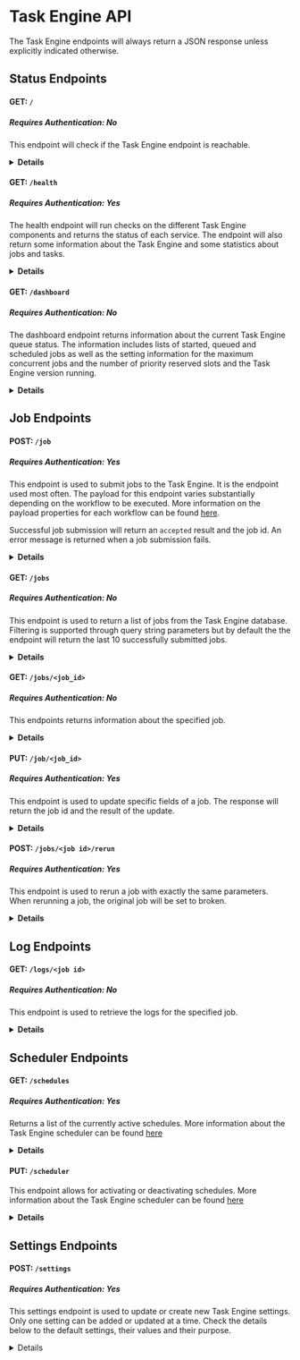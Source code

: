 # Task Engine API

The Task Engine endpoints will always return a JSON response unless explicitly indicated otherwise.

## Status Endpoints

#### GET: `/`

##### Requires Authentication: No

This endpoint will check if the Task Engine endpoint is reachable.

<details>

**<summary>Details</summary>**

**Required Headers: None**  
**Optional Headers: None**

```json
{
    "result": "alive"
}
```

</details>
  

#### GET: `/health`

##### Requires Authentication: Yes

The health endpoint will run checks on the different Task Engine components and returns the status of each service. The endpoint will also return some information about the Task Engine and some statistics about jobs and tasks.

<details>

**<summary>Details</summary>**

**Required Headers:**

- `client` - client name, required for authentication
- `api-key` - required for authentication
 
**Optional Headers: None**

Successful Response:

```json
{
    "version": "1.169.3", // Task Engine version
    "databases": {
        "redis": "OK",
        "postgres": "OK"
    },
    "queues": {
        "windows_capture": {
            "workers": 12,
            "working": 0,
            "pending": 0
        },
        "scheduler": {
            "workers": 1,
            "working": 0,
            "pending": 0
        },
        "work": {
            "workers": 9,
            "working": 0,
            "pending": 0
        },
        "controller": {
            "workers": 1,
            "working": 0,
            "pending": 0
        },
        "callback": {
            "workers": 2,
            "working": 0,
            "pending": 0
        }
    },
    "tasks": {
        "failed": 0,
        "pending": 0,
        "processed": 987654321
    },
    "jobs": {
        "completed": 12345,
        "failed": 65,
        "pending": 0,
        "broken": 20,
        "queued": 4,
        "started": 8,
        "scheduled": 7,
        "max_jobs": 8,
        "priority_slots": 3
    }
}
```

500 - Error Response:

```json
{
    "error": "<error message>"
}
```

</details>

#### GET: `/dashboard`

##### Requires Authentication: No

The dashboard endpoint returns information about the current Task Engine queue status. The information includes lists of started, queued and scheduled jobs as well as the setting information for the maximum concurrent jobs and the number of priority reserved slots and the Task Engine version running.

<details>

**<summary>Details</summary>**

**Required Headers:None** \
**Optional Headers:**

- `client` - client name, used to filter by client-name in multi-tenant setups.

```json
{
    "max_jobs": 2,
    "priority_slots": 0,
    "started": [
        {
            "id": 123,
            "client": "demo-client",
            "workflow": "vodcapture",
            "priority": 5,
            "position": 1,
            "created_at": "2019-11-29T10:47:50.431Z",
            "updated_at": "2020-07-13T09:44:48.451Z",
            "queue_state": "started",
            "failed": false,
            "run_at": "2020-11-29T18:00:30.000Z"
        },
        {
            "id": 124,
            "client": "demo-client",
            "workflow": "vodcapture",
            "priority": 5,
            "position": 1,
            "created_at": "2020-06-19T15:23:36.197Z",
            "updated_at": "2020-09-07T15:28:12.034Z",
            "queue_state": "started",
            "failed": false,
            "run_at": "2030-06-19T17:00:30.000Z"
        }
    ],
    "queued": [
        {
            "id": 125,
            "client": "demo-client",
            "workflow": "vodcapture",
            "priority": 6,
            "position": 1,
            "created_at": "2019-11-29T10:47:50.431Z",
            "updated_at": "2020-07-13T09:44:48.451Z",
            "queue_state": "queued",
            "failed": false,
            "run_at": "2020-11-29T18:00:30.000Z"
        },
        {
            "id": 126,
            "client": "demo-client",
            "workflow": "vodcapture",
            "priority": 6,
            "position": 1,
            "created_at": "2020-06-19T15:23:36.197Z",
            "updated_at": "2020-09-07T15:28:12.034Z",
            "queue_state": "queued",
            "failed": false,
            "run_at": "2030-06-19T17:00:30.000Z"
        }
    ],
    "scheduled": [
        {
            "id": 122,
            "client": "demo-client",
            "workflow": "vodcapture",
            "priority": 5,
            "position": 1,
            "created_at": "2020-07-13T09:49:27.086Z",
            "updated_at": "2020-07-13T09:49:27.206Z",
            "queue_state": "scheduled",
            "failed": false,
            "run_at": "2030-06-19T17:00:30.000Z"
        }
    ],
    "version": "1.169.3"
}
```

</details>

## Job Endpoints

#### POST: `/job`

##### Requires Authentication: Yes

This endpoint is used to submit jobs to the Task Engine. It is the endpoint used most often. The payload for this endpoint varies substantially depending on the workflow to be executed. More information on the payload properties for each workflow can be found [here](TaskEngineWorkflows.html).

Successful job submission will return an `accepted` result and the job id. An error message is returned when a job submission fails.

<details>

**<summary>Details</summary>**

**Required Headers:**

- `client` - client name, required for authentication
- `api-key` - required for authentication
- `Content-Type` - set to `application/json`

**Optional Headers: None**

Successful Response:

```json
{
    "id": "123", // job id
    "result": "accepted"
}
```

400 - Error Response:

```json
{
    "id": "123", // job id
    "error": "<error message>"
}
```

500 - Error Response:

```text
    "Unable to create job request"
```

</details>

#### GET: `/jobs`

##### Requires Authentication: No

This endpoint is used to return a list of jobs from the Task Engine database. Filtering is supported through query string parameters but by default the the endpoint will return the last 10 successfully submitted jobs.

<details>

**<summary>Details</summary>**

**Required Headers: None**\
**Optional Headers:None**\
**Query String Parameters:**

- `items` - the maximum number of jobs to return
- `order_by` - field used to order the query by a job property
- `asc` - filed used to order the results in ascending order. Accepts 1 (true) or 0 (false)
- `state` - filter by job state. The ID needs to be specified
  - 0 - queued
  - 1 - started
  - 2 - completed
  - 3 - pending
  - 4 - broken
  - 5 - scheduled
  - 6 - paused
- `from` - used to filter by date range, based on the job creation date
- `to` - used to filter by date range, based on the job creation date
- `failed` - filter to only returned failed jobs. If used with a state, jobs will only be returned if state is set to 2 (completed)
- `search` - a search term used to filter by eg. the content id for a submitted job
- `job_ids` - comma separated job ids
- `client` - client name to filter by

Successful response for `/jobs?limit=3&client=demo-client&state=2`

```json
[
    {
        "id": 123,
        "client": "demo-client",
        "workflow": "vodcapture",
        "priority": 5,
        "position": 1,
        "created_at": "2020-09-24T11:55:33.755Z",
        "updated_at": "2020-09-24T12:17:33.566Z",
        "queue_state": "completed",
        "failed": false,
        "run_at": "2020-09-24T11:55:33.755Z"
    },
    {
        "id": 114,
        "client": "demo-client",
        "workflow": "vodcapture",
        "priority": 5,
        "position": 1,
        "created_at": "2020-09-24T11:55:32.971Z",
        "updated_at": "2020-09-24T12:05:18.937Z",
        "queue_state": "completed",
        "failed": false,
        "run_at": "2020-09-24T11:55:32.971Z"
    },
    {
        "id": 102,
        "client": "demo-client",
        "workflow": "vodcapture",
        "priority": 5,
        "position": 1,
        "created_at": "2020-09-24T11:55:32.031Z",
        "updated_at": "2020-09-24T12:18:33.641Z",
        "queue_state": "completed",
        "failed": false,
        "run_at": "2020-09-24T11:55:32.031Z"
    }
]
```

400 - Error Response:

```json
{
    "error": "<error message>"
}
```

</details>

#### GET: `/jobs/<job_id>`

##### Requires Authentication: No

This endpoints returns information about the specified job.

<details>

**<summary>Details</summary>**

**Required Headers: None**\
**Optional Headers: None**

Successful response for `/jobs/123`

```json
{
    "id": 123,
    "client": "demo-client",
    "workflow": "vodstream",
    "priority": 5,
    "position": 1,
    "top_of_queue": false,
    "parameters": {
        "content_id": "832751d6-f94f-44b3-b30d-0281bebfb0ea",
        "output_folder": "832751d6-f94f-44b3-b30d-0281bebfb0ea",
        "clips": [
            {
                "source": "http://demo.video.stream/live/41f7b71b-fd1a-431e-ab07-0e39909d4fd1/live.isml/Manifest",
                "start": "2019-09-18T16:55:53.000",
                "end": "2019-09-18T17:08:20.520"
            }
        ],
        "encrypted": false,
        "frame_accurate": true,
        "copy_ts": true,
        "rest_endpoints": [
            "https://vis.controlhub.demo-client.vualto.com/api/event/vuflow/taskenginecallback",
            "https://admin.controlhub.demo-client.vualto.com/vod/PublishVuflowData"
        ],
        "generate_vod": true,
        "create_thumbnail": true,
        "thumbnail_time": "00:04:03.120",
        "generate_mp4": false,
        "create_dref": true,
        "mezzanine": true,
        "apply_track_properties": false
    },
    "created_at": "2019-09-18T17:13:47.713Z",
    "updated_at": "2019-09-18T17:16:05.215Z",
    "queue_state": "completed",
    "failed": false,
    "run_at": "2019-09-18T17:13:47.713Z"
}
```

400 - Error Response:

```json
{
    "error": "<error message>"
}
```

</details>

#### PUT: `/job/<job_id>`

##### Requires Authentication: Yes

This endpoint is used to update specific fields of a job. The response will return the job id and the result of the update.

<details>

**<summary>Details</summary>**

**Required Headers:**

- `client` - client name, required for authentication
- `api-key` - required for authentication
- `Content-Type` - set to `application/json`

**Optional Headers: None**

The list of job fields that can be updated:

- `queue_state` - The queue state for a job can be updated. This can be used to pause or break a job by specifying the values `paused` or `broken` respectively
- `run_at` - Updating the run_at field for a job changes when the job will be queued. The date must be in UTC and in the following format `yyyy-MM-ddTHH:mm:ss.fff`
- `priority` - Updating the priority for a job. More information on job priority can be found [here](TaskEngineAdditionalFeatures.html#priority)
- `sempahore_url` - This url can be used as part of the scheduling process. More information on the semaphore url can be found [here](TaskEngineAdditionalFeatures.html#semaphore-url)

Sample payload:

```json
{
    "client": "demo-client",
    "priority": "2",
    "run_at": "2020-09-09T14:30:00.000"
}
```

Successful Response:

```json
{
    "id": "<job id>",
    "result": "Performed updates: <list of updates>"
}
```

400 - Error Response:

```json
{
    "id": "<job id>",
    "error": "<error message>"
}
```

</details>

#### POST: `/jobs/<job id>/rerun`

##### Requires Authentication: Yes

This endpoint is used to rerun a job with exactly the same parameters. When rerunning a job, the original job will be set to broken.

<details>

**<summary>Details</summary>**

**Required Headers:**

- `client` - client name, required for authentication
- `api-key` - required for authentication

**Optional Headers: None**

Successful Response:

```json
{
    "id": "<job id>",
    "result": "accepted"
}
```

400 - Error Response:

```json
{
    "error": "<error message>"
}
```

</details>

## Log Endpoints

#### GET: `/logs/<job id>`

##### Requires Authentication: No

This endpoint is used to retrieve the logs for the specified job.

<details>

**<summary>Details</summary>**

**Required Headers:**

- `Accept` - set to `application/json`

**Optional Headers: None**

Successful Response:

```json
[
    {
        "id": 691464,
        "job_id": 123,
        "severity": 1,
        "severity_description": "INFO",
        "progname": "api",
        "message": "{\"path\":\"POST /job\",\"remote_addr\":\"99.80.104.160\",\"headers\":{\"HTTP_VERSION\":\"HTTP/1.1\",\"HTTP_X_AUTH_KEY\":\"********************************3e2d\",\"HTTP_API_KEY\":\"********************************3e2d\",\"HTTP_X_API_KEY\":\"********************************3e2d\",\"HTTP_ACCEPT\":\"application/json, application/xml, text/json, text/x-json, text/javascript, text/xml\",\"HTTP_USER_AGENT\":\"RestSharp/106.3.1.0\",\"HTTP_HOST\":\"taskengine.demo-client.vualto.com\",\"HTTP_ACCEPT_ENCODING\":\"gzip, deflate\"},\"parameters\":{\"client\":\"demo-client\",\"parameters\":{\"folder\":\"a40fdaff-f904-4ea5-b893-a89152708952\",\"content_id\":\"a40fdaff-f904-4ea5-b893-a89152708952\",\"rest_endpoints\":[\"https://vis.controlhub.demo-client.vualto.com/api/event/vuflow/taskenginecallback\",\"https://admin.controlhub.demo-client.vualto.com/vod/PublishVuflowData\"]},\"job\":{\"workflow\":\"drmswitch\"}},\"payload\":\"job_created\"}",
        "created_at": "2020-07-06T12:48:49.591Z",
        "updated_at": "2020-07-06T12:48:49.591Z",
        "task_id": 0,
        "visible": true
    },
    {
        "id": 691465,
        "job_id": 123,
        "severity": 1,
        "severity_description": "INFO",
        "progname": "worker",
        "message": "No client definitions. Using common definitions.",
        "created_at": "2020-07-06T12:48:50.079Z",
        "updated_at": "2020-07-06T12:48:50.079Z",
        "task_id": 24100,
        "visible": true
    },
    {
        "id": 691466,
        "job_id": 123,
        "severity": 1,
        "severity_description": "INFO",
        "progname": "worker",
        "message": "Task 'get_filenames' started",
        "created_at": "2020-07-06T12:48:50.089Z",
        "updated_at": "2020-07-06T12:48:50.089Z",
        "task_id": 24100,
        "visible": true
    },
    {
        "id": 691469,
        "job_id": 123,
        "severity": 1,
        "severity_description": "INFO",
        "progname": "worker",
        "message": "Root key: output_root Root Folder: content/vod",
        "created_at": "2020-07-06T12:48:50.110Z",
        "updated_at": "2020-07-06T12:48:50.110Z",
        "task_id": 24100,
        "visible": true
    },
    {
        "id": 691470,
        "job_id": 123,
        "severity": 1,
        "severity_description": "INFO",
        "progname": "worker",
        "message": "'get_filenames' completed successfully",
        "created_at": "2020-07-06T12:48:50.204Z",
        "updated_at": "2020-07-06T12:48:50.204Z",
        "task_id": 24100,
        "visible": true
    },
    {
        "id": 691474,
        "job_id": 123,
        "severity": 1,
        "severity_description": "INFO",
        "progname": "callback",
        "message": "No client definitions. Using common definitions.",
        "created_at": "2020-07-06T12:48:51.100Z",
        "updated_at": "2020-07-06T12:48:51.100Z",
        "task_id": 24100,
        "visible": true
    },
    {
        "id": 691476,
        "job_id": 123,
        "severity": 1,
        "severity_description": "INFO",
        "progname": "worker",
        "message": "No client definitions. Using common definitions.",
        "created_at": "2020-07-06T12:48:51.197Z",
        "updated_at": "2020-07-06T12:48:51.197Z",
        "task_id": 24101,
        "visible": true
    },
    {
        "id": 691477,
        "job_id": 123,
        "severity": 1,
        "severity_description": "INFO",
        "progname": "worker",
        "message": "Task 'prepare_switch' started",
        "created_at": "2020-07-06T12:48:51.203Z",
        "updated_at": "2020-07-06T12:48:51.203Z",
        "task_id": 24101,
        "visible": true
    },
    {
        "id": 691479,
        "job_id": 123,
        "severity": 1,
        "severity_description": "INFO",
        "progname": "worker",
        "message": "switching to DRM manifest",
        "created_at": "2020-07-06T12:48:51.211Z",
        "updated_at": "2020-07-06T12:48:51.211Z",
        "task_id": 24101,
        "visible": true
    },
    {
        "id": 691480,
        "job_id": 123,
        "severity": 1,
        "severity_description": "INFO",
        "progname": "worker",
        "message": "Activating content/vod/a40fdaff-f904-4ea5-b893-a89152708952/1594039706_9529e5b3-14f0-4b3a-bb9c-97f5615a0d96_a40fdaff-f904-4ea5-b893-a89152708952.drm. New manifest: a40fdaff-f904-4ea5-b893-a89152708952_drm_7109e03e-9a62-4cbb-858f-6d79305e2d08.ism",
        "created_at": "2020-07-06T12:48:51.213Z",
        "updated_at": "2020-07-06T12:48:51.213Z",
        "task_id": 24101,
        "visible": true
    },
    {
        "id": 691481,
        "job_id": 123,
        "severity": 1,
        "severity_description": "INFO",
        "progname": "worker",
        "message": "switching to DRM manifest",
        "created_at": "2020-07-06T12:48:51.216Z",
        "updated_at": "2020-07-06T12:48:51.216Z",
        "task_id": 24101,
        "visible": true
    },
    {
        "id": 691482,
        "job_id": 123,
        "severity": 1,
        "severity_description": "INFO",
        "progname": "worker",
        "message": "Activiating content/vod/a40fdaff-f904-4ea5-b893-a89152708952/1594039706_9529e5b3-14f0-4b3a-bb9c-97f5615a0d96_a40fdaff-f904-4ea5-b893-a89152708952_aes.drm. New manifest: a40fdaff-f904-4ea5-b893-a89152708952_drm_7109e03e-9a62-4cbb-858f-6d79305e2d08_aes.ism",
        "created_at": "2020-07-06T12:48:51.218Z",
        "updated_at": "2020-07-06T12:48:51.218Z",
        "task_id": 24101,
        "visible": true
    },
    {
        "id": 691483,
        "job_id": 123,
        "severity": 1,
        "severity_description": "INFO",
        "progname": "worker",
        "message": "De-activiating content/vod/a40fdaff-f904-4ea5-b893-a89152708952/a40fdaff-f904-4ea5-b893-a89152708952_nodrm_771f5e37-97c0-476c-a1f7-43cceeb60585.ism. New name: 1594039731_bd0c779e-a4a6-45d2-bbe9-8485b4e61703_a40fdaff-f904-4ea5-b893-a89152708952.nodrm",
        "created_at": "2020-07-06T12:48:51.220Z",
        "updated_at": "2020-07-06T12:48:51.220Z",
        "task_id": 24101,
        "visible": true
    },
    {
        "id": 691484,
        "job_id": 123,
        "severity": 1,
        "severity_description": "INFO",
        "progname": "worker",
        "message": "'prepare_switch' completed successfully",
        "created_at": "2020-07-06T12:48:51.226Z",
        "updated_at": "2020-07-06T12:48:51.226Z",
        "task_id": 24101,
        "visible": true
    },
    {
        "id": 691486,
        "job_id": 123,
        "severity": 1,
        "severity_description": "INFO",
        "progname": "callback",
        "message": "No client definitions. Using common definitions.",
        "created_at": "2020-07-06T12:48:51.366Z",
        "updated_at": "2020-07-06T12:48:51.366Z",
        "task_id": 24100,
        "visible": true
    },
    {
        "id": 691491,
        "job_id": 123,
        "severity": 1,
        "severity_description": "INFO",
        "progname": "callback",
        "message": "No client definitions. Using common definitions.",
        "created_at": "2020-07-06T12:48:51.602Z",
        "updated_at": "2020-07-06T12:48:51.602Z",
        "task_id": 24101,
        "visible": true
    },
    {
        "id": 691494,
        "job_id": 123,
        "severity": 1,
        "severity_description": "INFO",
        "progname": "worker",
        "message": "No client definitions. Using common definitions.",
        "created_at": "2020-07-06T12:48:51.820Z",
        "updated_at": "2020-07-06T12:48:51.820Z",
        "task_id": 24102,
        "visible": true
    },
    {
        "id": 691495,
        "job_id": 123,
        "severity": 1,
        "severity_description": "INFO",
        "progname": "worker",
        "message": "Task 'rename_manifests' started",
        "created_at": "2020-07-06T12:48:51.828Z",
        "updated_at": "2020-07-06T12:48:51.828Z",
        "task_id": 24102,
        "visible": true
    },
    {
        "id": 691498,
        "job_id": 123,
        "severity": 1,
        "severity_description": "INFO",
        "progname": "worker",
        "message": "Root key: output_root Root Folder: content/vod",
        "created_at": "2020-07-06T12:48:51.851Z",
        "updated_at": "2020-07-06T12:48:51.851Z",
        "task_id": 24102,
        "visible": true
    },
    {
        "id": 691499,
        "job_id": 123,
        "severity": 1,
        "severity_description": "INFO",
        "progname": "worker",
        "message": "S3 folder: content/vod/a40fdaff-f904-4ea5-b893-a89152708952, Active Manifest a40fdaff-f904-4ea5-b893-a89152708952_drm_7109e03e-9a62-4cbb-858f-6d79305e2d08.ism",
        "created_at": "2020-07-06T12:48:51.854Z",
        "updated_at": "2020-07-06T12:48:51.854Z",
        "task_id": 24102,
        "visible": true
    },
    {
        "id": 691502,
        "job_id": 123,
        "severity": 1,
        "severity_description": "INFO",
        "progname": "callback",
        "message": "No client definitions. Using common definitions.",
        "created_at": "2020-07-06T12:48:51.869Z",
        "updated_at": "2020-07-06T12:48:51.869Z",
        "task_id": 24101,
        "visible": true
    },
    {
        "id": 691512,
        "job_id": 123,
        "severity": 1,
        "severity_description": "INFO",
        "progname": "callback",
        "message": "No client definitions. Using common definitions.",
        "created_at": "2020-07-06T12:48:52.178Z",
        "updated_at": "2020-07-06T12:48:52.178Z",
        "task_id": 24102,
        "visible": true
    },
    {
        "id": 691516,
        "job_id": 123,
        "severity": 1,
        "severity_description": "INFO",
        "progname": "worker",
        "message": "'rename_manifests' completed successfully",
        "created_at": "2020-07-06T12:48:52.282Z",
        "updated_at": "2020-07-06T12:48:52.282Z",
        "task_id": 24102,
        "visible": true
    },
    {
        "id": 691519,
        "job_id": 123,
        "severity": 1,
        "severity_description": "INFO",
        "progname": "controller",
        "message": "job has completed successfully",
        "created_at": "2020-07-06T12:48:52.684Z",
        "updated_at": "2020-07-06T12:48:52.684Z",
        "task_id": 24102,
        "visible": true
    },
    {
        "id": 691520,
        "job_id": 123,
        "severity": 1,
        "severity_description": "INFO",
        "progname": "callback",
        "message": "No client definitions. Using common definitions.",
        "created_at": "2020-07-06T12:48:53.421Z",
        "updated_at": "2020-07-06T12:48:53.421Z",
        "task_id": 24102,
        "visible": true
    },
    {
        "id": 691523,
        "job_id": 123,
        "severity": 1,
        "severity_description": "INFO",
        "progname": "callback",
        "message": "No client definitions. Using common definitions.",
        "created_at": "2020-07-06T12:48:53.653Z",
        "updated_at": "2020-07-06T12:48:53.653Z",
        "task_id": 24102,
        "visible": true
    },
]
```

400 - Error Response:

```json
{
    "error": "<error message>"
}
```

</details>


## Scheduler Endpoints

#### GET: `/schedules`

##### Requires Authentication: Yes

Returns a list of the currently active schedules. More information about the Task Engine scheduler can be found [here](TaskEngineAdditionalFeatures.html#Scheduler)

<details>

**<summary>Details</summary>**

**Required Headers:**

- `client` - client name, required for authentication
- `api-key` - required for authentication

**Optional Headers:None**

Successful Response:

```json
{
    "result": "ok",
    "schedules": {
        "queue_scheduled_jobs": {
            "class": "QueueJobs",
            "every": [
                60,
                {
                    "first_in": 5
                }
            ],
            "queue": "scheduler",
            "description": "Enqueues scheduled jobs that have a run_at time in the past."
        }
    }
}
```

400 - Error Response:

```json
{
    "error": "<error message>"
}
```

</details>

#### PUT: `/scheduler`

This endpoint allows for activating or deactivating schedules. More information about the Task Engine scheduler can be found [here](TaskEngineAdditionalFeatures.html#Scheduler)

<details>

**<summary>Details</summary>**

**Required Headers:**

- `client` - client name, required for authentication
- `api-key` - required for authentication

**Optional Headers:None**

Payload parameters:

- `schedule` - name of the schedule to be activated or deactivated
- `active` - accepts true or false to set the schedule to active or inactive

Sample Payload:

```json
{
    "schedule": "queue_scheduled_jobs", // schedule name
    "active": true
}
```

Successful Response:

```json
{
    "result": "ok",
    "schedules": ["<list of schedules>"]
}
```

400 - Error Response

```json
{
    "error": "<error message>"
}
```


</details>

## Settings Endpoints

#### POST: `/settings`

##### Requires Authentication: Yes

This settings endpoint is used to update or create new Task Engine settings. Only one setting can be added or updated at a time. Check the details below to the default settings, their values and their purpose.

<details>

System default settings:

- `max_jobs` - The maximum number of concurrent jobs. Default: 2
- `priority_slots` - The number of concurrent job slots that should be reserved for high priority (1-5) jobs. Default 0
- `schedule_interval` - The interval, in seconds, between the scheduler executions. Default: 60
- `retry_delay` - The delay, in seconds, between retries for failed Resque tasks. Default: 5
- `retry_limit` - The number of times a Resque task should be retried before a job is failed. Default: 3

**Required Headers:**

- `client` - client name, required for authentication
- `api-key` - required for authentication
- `content-type` - set to `application/json`

**Optional Headers:None**

Payload parameters:

- `name` - setting name from the list above or name for a new setting
- `setting` - the value to be given to that setting

Sample Payload:

```json
{
    "name": "max_jobs", // setting name
    "setting": "4" // value
}
```

Successful Response:

```json
{
    "result": "ok",
    "message": "<setting name> setting created/updated"
}
```

400 - Error Response

```json
{
    "error": "<error message>"
}
```

</details>
